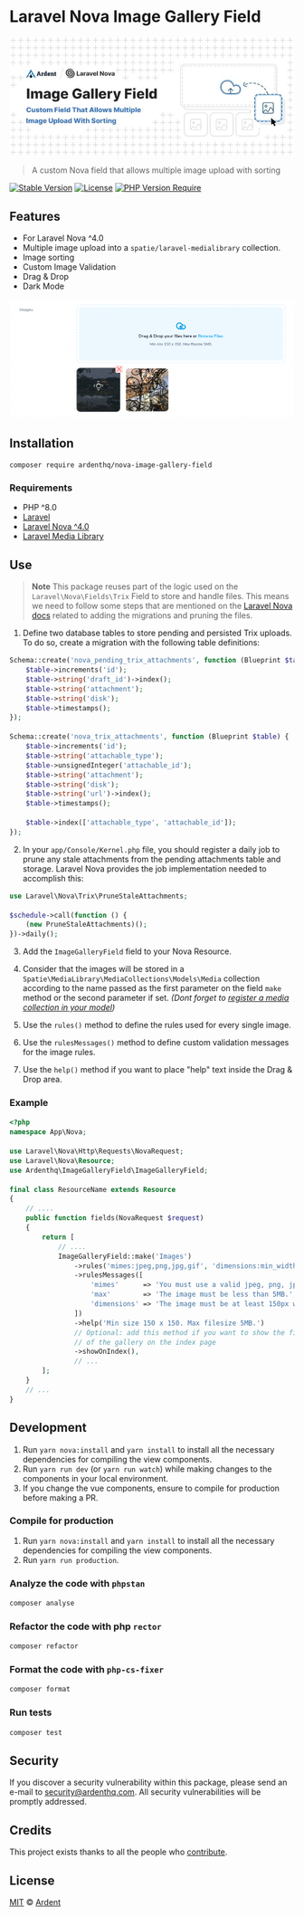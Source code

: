 # Laravel Nova Image Gallery Field

<p align="center">
    <img src="./banner.jpeg" />
</p>

> A custom Nova field that allows multiple image upload with sorting

[![Stable Version](http://poser.pugx.org/ardenthq/nova-image-gallery-field/v)](https://packagist.org/packages/ardenthq/nova-image-gallery-field) [![License](http://poser.pugx.org/ardenthq/nova-image-gallery-field/license)](https://packagist.org/packages/ardenthq/nova-image-gallery-field) [![PHP Version Require](http://poser.pugx.org/ardenthq/nova-image-gallery-field/require/php)](https://packagist.org/packages/ardenthq/nova-image-gallery-field)

## Features

-   For Laravel Nova ^4.0
-   Multiple image upload into a `spatie/laravel-medialibrary` collection.
-   Image sorting
-   Custom Image Validation
-   Drag & Drop
-   Dark Mode

<p align="center">
    <img src="./screenshot.png" />
</p>

## Installation

```console
composer require ardenthq/nova-image-gallery-field
```

### Requirements

-   PHP ^8.0
-   [Laravel](https://laravel.com/)
-   [Laravel Nova ^4.0](https://nova.laravel.com/)
-   [Laravel Media Library](https://spatie.be/docs/laravel-medialibrary)

## Use

> **Note**
> This package reuses part of the logic used on the `Laravel\Nova\Fields\Trix` Field to store and handle files. This means we need to follow some steps that are mentioned on the [Laravel Nova docs](https://nova.laravel.com/docs/1.0/resources/fields.html#file-uploads) related to adding the migrations and pruning the files.

1. Define two database tables to store pending and persisted Trix uploads. To do so, create a migration with the following table definitions:

```php
Schema::create('nova_pending_trix_attachments', function (Blueprint $table) {
    $table->increments('id');
    $table->string('draft_id')->index();
    $table->string('attachment');
    $table->string('disk');
    $table->timestamps();
});

Schema::create('nova_trix_attachments', function (Blueprint $table) {
    $table->increments('id');
    $table->string('attachable_type');
    $table->unsignedInteger('attachable_id');
    $table->string('attachment');
    $table->string('disk');
    $table->string('url')->index();
    $table->timestamps();

    $table->index(['attachable_type', 'attachable_id']);
});
```

2. In your `app/Console/Kernel.php` file, you should register a daily job to prune any stale attachments from the pending attachments table and storage. Laravel Nova provides the job implementation needed to accomplish this:

```php
use Laravel\Nova\Trix\PruneStaleAttachments;

$schedule->call(function () {
    (new PruneStaleAttachments)();
})->daily();
```

3. Add the `ImageGalleryField` field to your Nova Resource.

4. Consider that the images will be stored in a `Spatie\MediaLibrary\MediaCollections\Models\Media` collection according to the name passed as the first parameter on the field `make` method or the second parameter if set. _(Dont forget to [register a media collection in your model](https://spatie.be/docs/laravel-medialibrary/working-with-media-collections/defining-media-collections))_

5. Use the `rules()` method to define the rules used for every single image.

6. Use the `rulesMessages()` method to define custom validation messages for the image rules.

7. Use the `help()` method if you want to place "help" text inside the Drag & Drop area.

### Example

```php
<?php
namespace App\Nova;

use Laravel\Nova\Http\Requests\NovaRequest;
use Laravel\Nova\Resource;
use Ardenthq\ImageGalleryField\ImageGalleryField;

final class ResourceName extends Resource
{
    // ....
    public function fields(NovaRequest $request)
    {
        return [
            // ....
            ImageGalleryField::make('Images')
                ->rules('mimes:jpeg,png,jpg,gif', 'dimensions:min_width=150,min_height=150', 'max:5000')
                ->rulesMessages([
                    'mimes'      => 'You must use a valid jpeg, png, jpg or gif image.',
                    'max'        => 'The image must be less than 5MB.',
                    'dimensions' => 'The image must be at least 150px wide and 150px tall.',
                ])
                ->help('Min size 150 x 150. Max filesize 5MB.')
                // Optional: add this method if you want to show the first image
                // of the gallery on the index page
                ->showOnIndex(),
                // ...
        ];
    }
    // ...
}
```

## Development

1. Run `yarn nova:install` and `yarn install` to install all the necessary dependencies for compiling the view components.
2. Run `yarn run dev` (or `yarn run watch`) while making changes to the components in your local environment.
3. If you change the vue components, ensure to compile for production before making a PR.

### Compile for production

1. Run `yarn nova:install` and `yarn install` to install all the necessary dependencies for compiling the view components.
2. Run `yarn run production`.

### Analyze the code with `phpstan`

```bash
composer analyse
```

### Refactor the code with php `rector`

```bash
composer refactor
```

### Format the code with `php-cs-fixer`

```bash
composer format
```

### Run tests

```bash
composer test
```

## Security

If you discover a security vulnerability within this package, please send an e-mail to security@ardenthq.com. All security vulnerabilities will be promptly addressed.

## Credits

This project exists thanks to all the people who [contribute](../../contributors).

## License

[MIT](LICENSE) © [Ardent](https://ardenthq.com)
